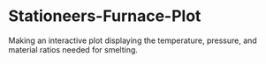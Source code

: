 # Stationeers-Furnace-Plot
Making an interactive plot displaying the temperature, pressure, and material ratios needed for smelting.
